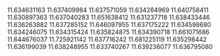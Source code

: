 11.634631163
11.637409984
11.637571059
11.634264969
11.640758411
11.630897363
11.637040283
11.651638412
11.631237718
11.638433446
11.636263882
11.637285152
11.646097955
11.637175222
11.634598680
11.634246075
11.634315424
11.635824875
11.634390718
11.661071686
11.644676037
11.725921142
11.637716242
11.681225119
11.635298442
11.636199039
11.638248955
11.633740267
11.639236077
11.636795080
